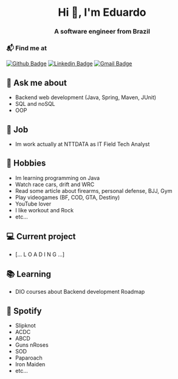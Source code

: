 <h1 align="center">Hi 👋, I'm Eduardo</h1>
<h3 align="center">A software engineer from Brazil</h3>

### 📬 Find me at
[![Github Badge](http://img.shields.io/badge/-Github-black?style=flat-square&logo=github&link=https://github.com/edu-mtt/)](https://github.com/edu-mtt/edu-mtt/) 
[![Linkedin Badge](https://img.shields.io/badge/-LinkedIn-blue?style=flat-square&logo=Linkedin&logoColor=white&link=https://www.linkedin.com/in/eduardo-mtt/)](https://www.linkedin.com/in/eduardo-mtt)
[![Gmail Badge](https://img.shields.io/badge/-Gmail-d14836?style=flat-square&logo=Gmail&logoColor=white&link=mailto:eduardomatos767@gmail.com)](mailto:eduardomatos767@gmail.com)

## 💬 Ask me about
- Backend web development (Java, Spring, Maven, JUnit)
- SQL and noSQL
- OOP

## 📅 Job
- Im work actually at NTTDATA as IT Field Tech Analyst

## 📅 Hobbies
- Im learning programming on Java
- Watch race cars, drift and WRC
- Read some article about firearms, personal defense, BJJ, Gym
- Play videogames (BF, COD, GTA, Destiny)
- YouTube lover
- I like workout and Rock
- etc...

## 💻 Current project
- [... L O A D I N G ...]

## 📚 Learning
- DIO courses about Backend development Roadmap

## 🎵 Spotify

- Slipknot
- ACDC
- ABCD
- Guns nRoses
- SOD
- Paparoach
- Iron Maiden
- etc...
